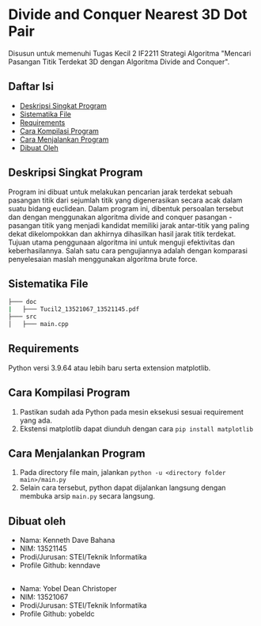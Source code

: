 # Divide and Conquer Nearest 3D Dot Pair
Disusun untuk memenuhi Tugas Kecil 2 IF2211 Strategi Algoritma "Mencari Pasangan Titik Terdekat 3D dengan Algoritma Divide and Conquer".

## Daftar Isi
* [Deskripsi Singkat Program](#deskripsi-singkat-program)
* [Sistematika File](#sistematika-file)
* [Requirements](#requirements)
* [Cara Kompilasi Program](#cara-kompilasi-program)
* [Cara Menjalankan Program](#cara-menjalankan-program)
* [Dibuat Oleh](#dibuat-oleh)
## Deskripsi Singkat Program
Program ini dibuat untuk melakukan pencarian jarak terdekat sebuah pasangan titik dari sejumlah titik yang digenerasikan secara acak dalam suatu bidang euclidean. Dalam program ini, dibentuk persoalan tersebut dan dengan menggunakan algoritma divide and conquer pasangan - pasangan titik yang menjadi kandidat memiliki jarak antar-titik yang paling dekat dikelompokkan dan akhirnya dihasilkan hasil jarak titik terdekat. Tujuan utama penggunaan algoritma ini untuk menguji efektivitas dan keberhasilannya. Salah satu cara pengujiannya adalah dengan komparasi penyelesaian maslah menggunakan algoritma brute force.
## Sistematika File
```bash
├─── doc
|   ├─── Tucil2_13521067_13521145.pdf
├─── src
│   ├─── main.cpp
```
## Requirements
Python versi 3.9.64 atau lebih baru serta extension matplotlib.
## Cara Kompilasi Program
1. Pastikan sudah ada Python pada mesin eksekusi sesuai requirement yang ada.
2. Ekstensi matplotlib dapat diunduh dengan cara `pip install matplotlib`
## Cara Menjalankan Program
1. Pada directory file main, jalankan `python -u <directory folder main>/main.py`
2. Selain cara tersebut, python dapat dijalankan langsung dengan membuka arsip `main.py` secara langsung.
## Dibuat oleh
* Nama: Kenneth Dave Bahana
* NIM: 13521145
* Prodi/Jurusan: STEI/Teknik Informatika
* Profile Github: kenndave
##
* Nama: Yobel Dean Christoper
* NIM: 13521067
* Prodi/Jurusan: STEI/Teknik Informatika
* Profile Github: yobeldc
